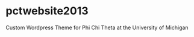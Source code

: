 pctwebsite2013
==============

Custom Wordpress Theme for Phi Chi Theta at the University of Michigan
